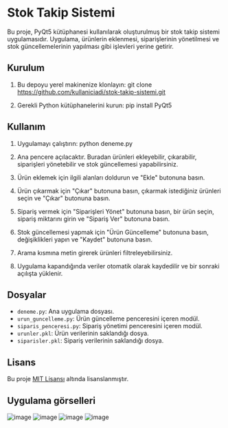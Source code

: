 # Stok Takip Sistemi

Bu proje, PyQt5 kütüphanesi kullanılarak oluşturulmuş bir stok takip sistemi uygulamasıdır. Uygulama, ürünlerin eklenmesi, siparişlerinin yönetilmesi ve stok güncellemelerinin yapılması gibi işlevleri yerine getirir.

## Kurulum

1. Bu depoyu yerel makinenize klonlayın:
git clone https://github.com/kullaniciadi/stok-takip-sistemi.git

2. Gerekli Python kütüphanelerini kurun:
pip install PyQt5

## Kullanım

1. Uygulamayı çalıştırın:
python deneme.py

2. Ana pencere açılacaktır. Buradan ürünleri ekleyebilir, çıkarabilir, siparişleri yönetebilir ve stok güncellemesi yapabilirsiniz.

3. Ürün eklemek için ilgili alanları doldurun ve "Ekle" butonuna basın.

4. Ürün çıkarmak için "Çıkar" butonuna basın, çıkarmak istediğiniz ürünleri seçin ve "Çıkar" butonuna basın.

5. Sipariş vermek için "Siparişleri Yönet" butonuna basın, bir ürün seçin, sipariş miktarını girin ve "Sipariş Ver" butonuna basın.

6. Stok güncellemesi yapmak için "Ürün Güncelleme" butonuna basın, değişiklikleri yapın ve "Kaydet" butonuna basın.

7. Arama kısmına metin girerek ürünleri filtreleyebilirsiniz.

8. Uygulama kapandığında veriler otomatik olarak kaydedilir ve bir sonraki açılışta yüklenir.

## Dosyalar

- `deneme.py`: Ana uygulama dosyası.
- `urun_guncelleme.py`: Ürün güncelleme penceresini içeren modül.
- `siparis_penceresi.py`: Sipariş yönetimi penceresini içeren modül.
- `urunler.pkl`: Ürün verilerinin saklandığı dosya.
- `siparisler.pkl`: Sipariş verilerinin saklandığı dosya.

## Lisans

Bu proje [MIT Lisansı](https://opensource.org/licenses/MIT) altında lisanslanmıştır.

## Uygulama görselleri

![image](https://github.com/Omercoskun77/PyQt-Projeleri/assets/167522812/1c2b716e-a81c-4d85-8a72-ae4308adfa51)
![image](https://github.com/Omercoskun77/PyQt-Projeleri/assets/167522812/673addbc-d3c2-4aac-bcba-80ce86bdf25d)
![image](https://github.com/Omercoskun77/PyQt-Projeleri/assets/167522812/0ff4c0ce-3a26-4932-8688-6cb056d5fbe1)
![image](https://github.com/Omercoskun77/PyQt-Projeleri/assets/167522812/e6d1a185-9527-4ff5-8bf3-6192dda7c9c2)





